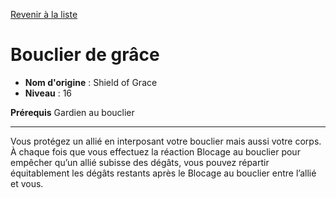 [Revenir à la liste](list.md)

# Bouclier de grâce

 * **Nom d'origine** : Shield of Grace
 * **Niveau** : 16


<p><strong>Prérequis</strong> Gardien au bouclier</p>
<hr>
<p>Vous protégez un allié en interposant votre bouclier mais aussi votre corps. À chaque fois que vous effectuez la réaction Blocage au bouclier pour empêcher qu’un allié subisse des dégâts, vous pouvez répartir équitablement les dégâts restants après le Blocage au bouclier entre l’allié et vous.</p>